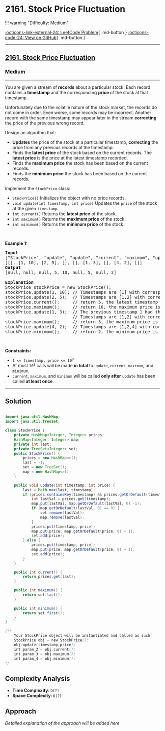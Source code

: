 # 2161. Stock Price Fluctuation

!!! warning "Difficulty: Medium"

[:octicons-link-external-24: LeetCode Problem](https://leetcode.com/problems/stock-price-fluctuation/){ .md-button }
[:octicons-code-24: View on GitHub](https://github.com/RAJ8664/Leetcode/tree/master/2161-stock-price-fluctuation){ .md-button }

---

<h2><a href="https://leetcode.com/problems/stock-price-fluctuation">2161. Stock Price Fluctuation </a></h2><h3>Medium</h3><hr><p>You are given a stream of <strong>records</strong> about a particular stock. Each record contains a <strong>timestamp</strong> and the corresponding <strong>price</strong> of the stock at that timestamp.</p>

<p>Unfortunately due to the volatile nature of the stock market, the records do not come in order. Even worse, some records may be incorrect. Another record with the same timestamp may appear later in the stream <strong>correcting</strong> the price of the previous wrong record.</p>

<p>Design an algorithm that:</p>

<ul>
	<li><strong>Updates</strong> the price of the stock at a particular timestamp, <strong>correcting</strong> the price from any previous records at the timestamp.</li>
	<li>Finds the <strong>latest price</strong> of the stock based on the current records. The <strong>latest price</strong> is the price at the latest timestamp recorded.</li>
	<li>Finds the <strong>maximum price</strong> the stock has been based on the current records.</li>
	<li>Finds the <strong>minimum price</strong> the stock has been based on the current records.</li>
</ul>

<p>Implement the <code>StockPrice</code> class:</p>

<ul>
	<li><code>StockPrice()</code> Initializes the object with no price records.</li>
	<li><code>void update(int timestamp, int price)</code> Updates the <code>price</code> of the stock at the given <code>timestamp</code>.</li>
	<li><code>int current()</code> Returns the <strong>latest price</strong> of the stock.</li>
	<li><code>int maximum()</code> Returns the <strong>maximum price</strong> of the stock.</li>
	<li><code>int minimum()</code> Returns the <strong>minimum price</strong> of the stock.</li>
</ul>

<p>&nbsp;</p>
<p><strong class="example">Example 1:</strong></p>

<pre>
<strong>Input</strong>
[&quot;StockPrice&quot;, &quot;update&quot;, &quot;update&quot;, &quot;current&quot;, &quot;maximum&quot;, &quot;update&quot;, &quot;maximum&quot;, &quot;update&quot;, &quot;minimum&quot;]
[[], [1, 10], [2, 5], [], [], [1, 3], [], [4, 2], []]
<strong>Output</strong>
[null, null, null, 5, 10, null, 5, null, 2]

<strong>Explanation</strong>
StockPrice stockPrice = new StockPrice();
stockPrice.update(1, 10); // Timestamps are [1] with corresponding prices [10].
stockPrice.update(2, 5);  // Timestamps are [1,2] with corresponding prices [10,5].
stockPrice.current();     // return 5, the latest timestamp is 2 with the price being 5.
stockPrice.maximum();     // return 10, the maximum price is 10 at timestamp 1.
stockPrice.update(1, 3);  // The previous timestamp 1 had the wrong price, so it is updated to 3.
                          // Timestamps are [1,2] with corresponding prices [3,5].
stockPrice.maximum();     // return 5, the maximum price is 5 after the correction.
stockPrice.update(4, 2);  // Timestamps are [1,2,4] with corresponding prices [3,5,2].
stockPrice.minimum();     // return 2, the minimum price is 2 at timestamp 4.
</pre>

<p>&nbsp;</p>
<p><strong>Constraints:</strong></p>

<ul>
	<li><code>1 &lt;= timestamp, price &lt;= 10<sup>9</sup></code></li>
	<li>At most <code>10<sup>5</sup></code> calls will be made <strong>in total</strong> to <code>update</code>, <code>current</code>, <code>maximum</code>, and <code>minimum</code>.</li>
	<li><code>current</code>, <code>maximum</code>, and <code>minimum</code> will be called <strong>only after</strong> <code>update</code> has been called <strong>at least once</strong>.</li>
</ul>


---

## Solution

```java

import java.util.HashMap;
import java.util.TreeSet;

class StockPrice {
    private HashMap<Integer, Integer> prices;
    HashMap<Integer, Integer> map;
    private int last;
    private TreeSet<Integer> set;
    public StockPrice() {
        prices = new HashMap<>();
        last = -1;
        set = new TreeSet();
        map = new HashMap<>();
    }

    public void update(int timestamp, int price) {
        last = Math.max(last, timestamp);
        if (prices.containsKey(timestamp) && prices.getOrDefault(timestamp, 0) > 0) {
            int lastVal = prices.get(timestamp);
            map.put(lastVal, map.getOrDefault(lastVal, 0) -1);
            if (map.getOrDefault(lastVal, 0) == 0) {
                set.remove(lastVal);
                map.remove(lastVal);
            }
            prices.put(timestamp, price);
            map.put(price, map.getOrDefault(price, 0) + 1);
            set.add(price);
        } else {
            prices.put(timestamp, price);
            map.put(price, map.getOrDefault(price, 0) + 1);
            set.add(price);
        }
    }

    public int current() {
        return prices.get(last);
    }

    public int maximum() {
        return set.last();
    }

    public int minimum() {
        return set.first();
    }
}

/**
    Your StockPrice object will be instantiated and called as such:
    StockPrice obj = new StockPrice();
    obj.update(timestamp,price);
    int param_2 = obj.current();
    int param_3 = obj.maximum();
    int param_4 = obj.minimum();
*/
```

## Complexity Analysis

- **Time Complexity**: `O(?)`
- **Space Complexity**: `O(?)`

## Approach

*Detailed explanation of the approach will be added here*

